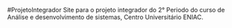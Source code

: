 #ProjetoIntegrador
Site para o projeto integrador do 2° Periodo do curso de Análise e desenvolvimento de sistemas, Centro Universitário ENIAC.
